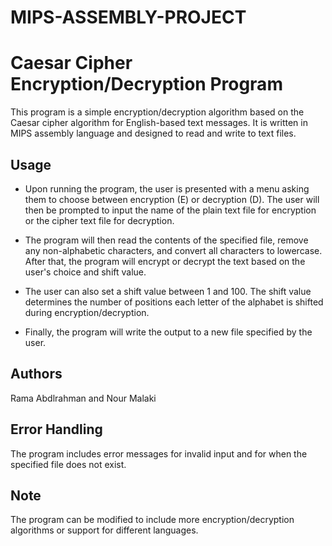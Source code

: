 # MIPS-ASSEMBLY-PROJECT
# Caesar Cipher Encryption/Decryption Program

This program is a simple encryption/decryption algorithm based on the Caesar cipher algorithm for English-based text messages. It is written in MIPS assembly language and designed to read and write to text files.

## Usage
* Upon running the program, the user is presented with a menu asking them to choose between encryption (E) or decryption (D). The user will then be prompted to input the name of the plain text file for encryption or the cipher text file for decryption.

* The program will then read the contents of the specified file, remove any non-alphabetic characters, and convert all characters to lowercase. After that, the program will encrypt or decrypt the text based on the user's choice and shift value.

* The user can also set a shift value between 1 and 100. The shift value determines the number of positions each letter of the alphabet is shifted during encryption/decryption.

* Finally, the program will write the output to a new file specified by the user.

## Authors
 Rama Abdlrahman and Nour Malaki 

## Error Handling
The program includes error messages for invalid input and for when the specified file does not exist.

## Note
The program can be modified to include more encryption/decryption algorithms or support for different languages.

